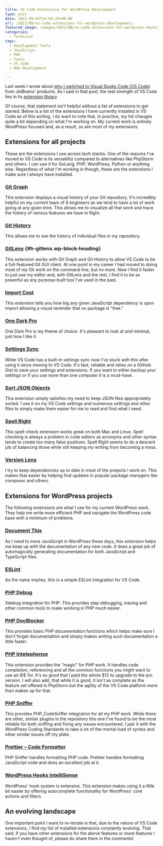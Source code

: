 ```yaml
---
title: VS Code Extensions for WordPress Development
type: post
date: 2021-09-01T14:04:29+00:00
url: /2021/09/vs-code-extensions-for-wordpress-development/
featured_image: /images/2021/08/vs-code-extensions-for-wordpress-development.jpg
categories:
  - Technical
tags:
  - Development Tools
  - JavaScript
  - PHP
  - Tools
  - VS Code
  - Web Development

---
```

Last week I wrote about [why I switched to Visual Studio Code (VS Code)][1] from JetBrains' products. As I said in that post, the real strength of VS Code lies in its [extension library][2].

Of course, that statement isn't helpful without a list of extensions to get started. Below is a list of the extensions I have currently installed in VS Code as of this writing. I do want to note that, in practice, my list changes quite a bit depending on what I'm working on. My current work is entirely WordPress focused and, as a result, so are most of my extensions.
## Extensions for all projects

These are the extensions I use across tech stacks. One of the reasons I've moved to VS Code is its versatility compared to alternatives like PhpStorm and others. I can use it for GoLang, PHP, WordPress, Python or anything else. Regardless of what I'm working in though, these are the extensions I make sure I always have installed.

### [Git Graph][3]

This extension displays a visual history of your Git repository. It's incredibly helpful on my current team of 6 engineers as we tend to have a lot of work going at any given time. This allows me to visualize all that work and trace the history of various features we have in flight.

### [Git History][4]

This allows me to see the history of individual files in my repository.

### [GitLens][5] {#h-gitlens.wp-block-heading}

This extension works with Git Graph and Git History to allow VS Code to be a full-featured Git GUI client. At one point in my career I had moved to doing most of my Git work on the command line, but no more. Now I find it faster to just use my editor and, with GitLens and the rest, I find it to be as powerful as any purpose-built tool I've used in the past.

### [Import Cost][6]

This extension tells you how big any given JavaScript dependency is upon import allowing a visual reminder that no package is "free."

### [One Dark Pro][7]

One Dark Pro is my theme of choice. It's pleasant to look at and minimal, just how I like it.

### [Settings Sync][8]

While VS Code has a built-in settings sync now I've stuck with this after using it since moving to VS Code. It's fast, reliable and relies on a GitHub Gist to save your settings and extensions. If you want to either backup your settings or if you use more than one computer it is a must-have.

### [Sort JSON Objects][9]

This extension simply satisfies my need to keep JSON files appropriately sorted. I use it on my VS Code settings and numerous settings and other files to simply make them easier for me to read and find what I need.

### [Spell Right][10]

This spell-check extension works great on both Mac and Linux. Spell checking is always a problem in code editors as acronyms and other syntax tends to create too many false positives. Spell Right seems to do a descent job of balancing those while still keeping my writing from becoming a mess.

### [Version Lens][11]

I try to keep dependencies up to date in most of the projects I work on. This makes that easier by helping find updates in popular package managers like composer and others.

## Extensions for WordPress projects

The following extensions are what I use for my current WordPress work. They help me write more efficient PHP and navigate the WordPress code base with a minimum of problems.

### [Document This][12]

As I need to more JavaScript in WordPress these days, this extension helps me keep up with the documentation of any new code. It does a great job of automagically generating documentation for both JavaScript and TypeScript files.

### [ESLint][13]

As the name implies, this is a simple ESLint integration for VS Code.

### [PHP Debug][14]

Xdebug integration for PHP. This provides step debugging, tracing and other common tools to make working in PHP much easier.

### [PHP DocBlocker][15]

This provides basic PHP documentation functions which helps make sure I don't forget documentation and simply makes writing such documentation a little faster.

### [PHP Intelephense][16]

This extension provides the "magic" for PHP work. It handles code completion, referencing and all the common functions you might want to use an IDE for. It's so good that I paid the whole $12 to upgrade to the pro version. I will also add, that while it is good, it isn't as complete as the feature set offered in PhpStorm but the agility of the VS Code platform more than makes up for that.

### [PHP Sniffer][17]

This provides PHP_CodeSniffer integration for all my PHP work. While there are other, similar plugins in the repository this one I've found to be the most reliable for both sniffing and fixing any issues encountered. I pair it with the WordPress Coding Standards to take a lot of the mental load of syntax and other similar issues off my plate.

### [Prettier &#8211; Code Formatter][18]

PHP Sniffer handles formatting PHP code. Prettier handles formatting JavaScript code and does an excellent job at it.

### [WordPress Hooks IntelliSense][19]

WordPress' hook system is extensive. This extension makes using it a little bit easier by offering autocomplete functionality for WordPress' core actions and filters.

## An evolving landscape

One important point I want to re-iterate is that, due to the nature of VS Code extensions, I find my list of installed extensions constantly evolving. That said, if you have other extensions for the above features or more features I haven't even thought of, please do share them in the comments!

 [1]: /2021/08/why-visual-studio-code/
 [2]: https://marketplace.visualstudio.com/vscode
 [3]: https://github.com/mhutchie/vscode-git-graph
 [4]: https://github.com/DonJayamanne/gitHistoryVSCode
 [5]: https://github.com/eamodio/vscode-gitlens
 [6]: https://github.com/wix/import-cost
 [7]: https://github.com/Binaryify/OneDark-Pro
 [8]: https://github.com/shanalikhan/code-settings-sync
 [9]: https://github.com/richie5um/vscode-sort-json
 [10]: https://github.com/bartosz-antosik/vscode-spellright
 [11]: https://gitlab.com/versionlens/vscode-versionlens
 [12]: https://github.com/oouo-diogo-perdigao/vscode-docthis
 [13]: https://github.com/Microsoft/vscode-eslint
 [14]: https://github.com/xdebug/vscode-php-debug
 [15]: https://github.com/neild3r/vscode-php-docblocker
 [16]: https://github.com/bmewburn/vscode-intelephense
 [17]: https://github.com/wongjn/vscode-php-sniffer
 [18]: https://github.com/prettier/prettier-vscode
 [19]: https://github.com/johnbillion/vscode-wordpress-hooks